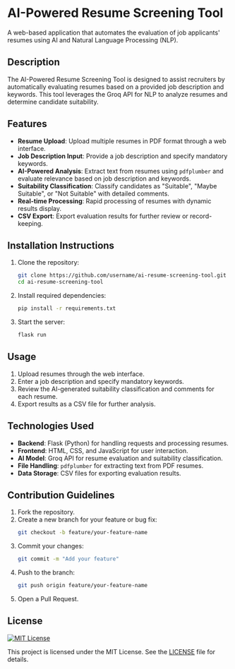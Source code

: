 
# AI-Powered Resume Screening Tool

A web-based application that automates the evaluation of job applicants' resumes using AI and Natural Language Processing (NLP).

## Description

The AI-Powered Resume Screening Tool is designed to assist recruiters by automatically evaluating resumes based on a provided job description and keywords. This tool leverages the Groq API for NLP to analyze resumes and determine candidate suitability.

## Features

- **Resume Upload**: Upload multiple resumes in PDF format through a web interface.
- **Job Description Input**: Provide a job description and specify mandatory keywords.
- **AI-Powered Analysis**: Extract text from resumes using `pdfplumber` and evaluate relevance based on job description and keywords.
- **Suitability Classification**: Classify candidates as "Suitable", "Maybe Suitable", or "Not Suitable" with detailed comments.
- **Real-time Processing**: Rapid processing of resumes with dynamic results display.
- **CSV Export**: Export evaluation results for further review or record-keeping.

## Installation Instructions

1. Clone the repository:
   ```bash
   git clone https://github.com/username/ai-resume-screening-tool.git
   cd ai-resume-screening-tool
   ```
2. Install required dependencies:
   ```bash
   pip install -r requirements.txt
   ```
3. Start the server:
   ```bash
   flask run
   ```

## Usage

1. Upload resumes through the web interface.
2. Enter a job description and specify mandatory keywords.
3. Review the AI-generated suitability classification and comments for each resume.
4. Export results as a CSV file for further analysis.

## Technologies Used

- **Backend**: Flask (Python) for handling requests and processing resumes.
- **Frontend**: HTML, CSS, and JavaScript for user interaction.
- **AI Model**: Groq API for resume evaluation and suitability classification.
- **File Handling**: `pdfplumber` for extracting text from PDF resumes.
- **Data Storage**: CSV files for exporting evaluation results.

## Contribution Guidelines

1. Fork the repository.
2. Create a new branch for your feature or bug fix:
   ```bash
   git checkout -b feature/your-feature-name
   ```
3. Commit your changes:
   ```bash
   git commit -m "Add your feature"
   ```
4. Push to the branch:
   ```bash
   git push origin feature/your-feature-name
   ```
5. Open a Pull Request.

## License

[![MIT License](https://img.shields.io/badge/License-MIT-green.svg)](https://opensource.org/licenses/MIT/)

This project is licensed under the MIT License. See the [LICENSE](LICENSE) file for details.